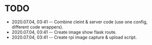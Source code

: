 # TODO

- 2020.07.04, 03:41 -- Combine cleint & server code (use one config, different code wrappers).
- 2020.07.04, 03:41 -- Create image show flask route.
- 2020.07.04, 03:41 -- Create rpi image capture & upload script.

